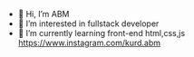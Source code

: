 - 👋 Hi, I’m ABM
- 👀 I’m interested in fullstack developer
- 🌱 I’m currently learning front-end html,css,js
https://www.instagram.com/kurd.abm
